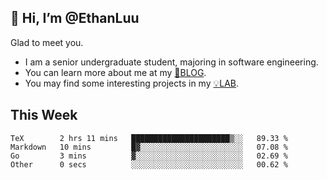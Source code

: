## 👋 Hi, I’m @EthanLuu

Glad to meet you.

- I am a senior undergraduate student, majoring in software engineering.
- You can learn more about me at my [📝BLOG](https://blog.ethanloo.cn).
- You may find some interesting projects in my [💡LAB](https://lab.ethanloo.cn).

## This Week
<!--START_SECTION:waka-->

```text
TeX        2 hrs 11 mins   ██████████████████████▒░░   89.33 %
Markdown   10 mins         █▓░░░░░░░░░░░░░░░░░░░░░░░   07.08 %
Go         3 mins          ▓░░░░░░░░░░░░░░░░░░░░░░░░   02.69 %
Other      0 secs          ░░░░░░░░░░░░░░░░░░░░░░░░░   00.62 %
```

<!--END_SECTION:waka-->
